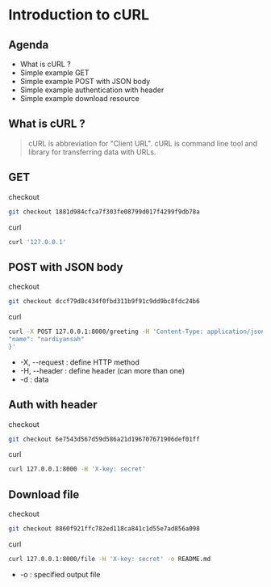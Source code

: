 # Introduction to cURL

## Agenda
- What is cURL ?
- Simple example GET
- Simple example POST with JSON body
- Simple example authentication with header
- Simple example download resource

## What is cURL ?
> cURL is abbreviation for "Client URL". cURL is command line tool and library for transferring data with URLs.

## GET
checkout
```sh
git checkout 1881d984cfca7f303fe08799d017f4299f9db78a
```

curl
```sh
curl '127.0.0.1'
```

## POST with JSON body
checkout
```sh
git checkout dccf79d8c434f0fbd311b9f91c9dd9bc8fdc24b6
```
curl
```sh
curl -X POST 127.0.0.1:8000/greeting -H 'Content-Type: application/json' -d '{
"name": "nardiyansah"
}'
```
- -X, --request : define HTTP method
- -H, --header : define header (can more than one)
- -d : data

## Auth with header
checkout
```sh
git checkout 6e7543d567d59d586a21d196707671906def01ff
```
curl
```sh
curl 127.0.0.1:8000 -H 'X-key: secret'
```

## Download file
checkout
```sh
git checkout 8860f921ffc782ed118ca841c1d55e7ad856a098
```
curl
```sh
curl 127.0.0.1:8000/file -H 'X-key: secret' -o README.md
```
- -o : specified output file